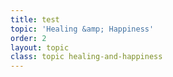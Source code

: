 ```yaml
---
title: test
topic: 'Healing &amp; Happiness'
order: 2
layout: topic
class: topic healing-and-happiness
---
```


